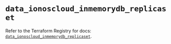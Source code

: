 # `data_ionoscloud_inmemorydb_replicaset`

Refer to the Terraform Registry for docs: [`data_ionoscloud_inmemorydb_replicaset`](https://registry.terraform.io/providers/ionos-cloud/ionoscloud/6.7.14/docs/data-sources/inmemorydb_replicaset).
